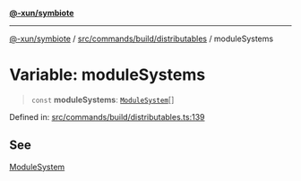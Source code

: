 [**@-xun/symbiote**](../../../../../README.md)

***

[@-xun/symbiote](../../../../../README.md) / [src/commands/build/distributables](../README.md) / moduleSystems

# Variable: moduleSystems

> `const` **moduleSystems**: [`ModuleSystem`](../enumerations/ModuleSystem.md)[]

Defined in: [src/commands/build/distributables.ts:139](https://github.com/Xunnamius/symbiote/blob/3911bb5748d7ecd905ce3bbd9106aa0ea0787160/src/commands/build/distributables.ts#L139)

## See

[ModuleSystem](../enumerations/ModuleSystem.md)
